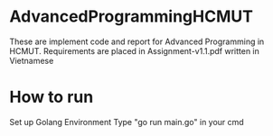 # AdvancedProgrammingHCMUT
These are implement code and report for Advanced Programming in HCMUT. Requirements are placed in Assignment-v1.1.pdf written in Vietnamese

# How to run 
Set up Golang Environment
Type "go run main.go" in your cmd
